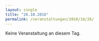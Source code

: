 ```yaml
---
layout: single
title: "26.10.2016"
permalink: /veranstaltungen/2016/10/26/
---
```


Keine Veranstaltung an diesem Tag.

